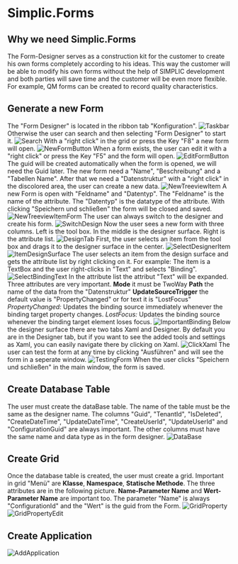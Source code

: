 ﻿# Simplic.Forms
## Why we need Simplic.Forms
The Form-Designer serves as a construction kit for the customer to create his own forms completely according to his ideas.
This way the customer will be able to modify his own forms without the help of SIMPLIC development and both parties will save time and the customer will be even more flexible. For example, QM forms can be created to record quality characteristics. 
## Generate a new Form
The "Form Designer" is located in the ribbon tab "Konfiguration".
![Taskbar](~/images/Forms/taskbar.jpg)
Otherwise the user can search and then selecting "Form Designer" to start it.
![Search](~/images/Forms/searchbar.jpg)
With a "right click" in the grid or press the Key "F8" a new form will open.
![NewFormButton](~/images/Forms/newFormButton.jpg)
When a form exists, the user can edit it with a "right click" or press the Key "F5" and the form will open.
 ![EditFormButton](~/images/Forms/editFormButton.jpg)
 The guid will be created automatically when the form is opened, we will need the Guid later.
 The new form need a "Name", "Beschreibung" and a "Tabellen Name".
 After that we need a "Datenstruktur" with a "right click" in the discolored area, the user can create a new data.
![NewTreeviewItem](~/images/Forms/newTreeviewItem.jpg)
A new Form is open with "Feldname" and "Datentyp".
The "Feldname" is the name of the attribute.
The "Datentyp" is the datatype of the attribute.
With clicking "Speichern und schließen" the form will be closed and saved. 
![NewTreeviewItemForm](~/images/Forms/newTreeviewItemForm.jpg)
The user can always switch to the designer and create his form.
![SwitchDesign](~/images/Forms/switchDesign.jpg)
Now the user sees a new form with three columns.
Left is the tool box.
In the middle is the designer surface.
Right is the attribute list.
![DesignTab](~/images/Forms/designTab.jpg)
First, the user selects an item from the tool box and drags it to the designer surface in the center.
![SelectDesignerItem](~/images/Forms/selectDesignerItem.jpg)
![ItemDesignSurface](~/images/Forms/itemDesignSurface.jpg)
The user selects an item from the design surface and gets the attribute list by right clicking on it.
For example: The item is a TextBox and the user right-clicks in "Text" and selects "Binding".
![SelectBindingText](~/images/Forms/selectBindingText.jpg)
In the attribute list the attribut "Text" will be expanded.
Three attributes are very important.
**Mode** it must be TwoWay
**Path** the name of the data from the "Datenstruktur"
**UpdateSourceTrigger** the default value is "PropertyChanged" or for text it is "LostFocus"
*PropertyChanged:* Updates the binding source immediately whenever the binding target property changes.
*LostFocus:* Updates the binding source whenever the binding target element loses focus.
![ImportantBinding](~/images/Forms/importantBinding.jpg)
Below the designer surface there are two tabs Xaml and Designer. By default you are in the Designer tab, but if you want to see the added tools and settings as Xaml,
you can easily navigate there by clicking on Xaml.
![ClickXaml](~/images/Forms/clickXaml.jpg)
The user can test the form at any time by clicking "Ausführen" and will see the form in a seperate window.
![TestingForm](~/images/Forms/testingForm.jpg)
When the user clicks "Speichern und schließen" in the main window, the form is saved.
## Create Database Table
The user must create the dataBase table.
The name of the table must be the same as the designer name.
The columns "Guid", "TenantId", "IsDeleted", "CreateDateTime", "UpdateDateTime", "CreateUserId", "UpdateUserId" and "ConfigurationGuid" are always important.
The other columns must have the same name and data type as in the form designer.
![DataBase](~/images/Forms/dataBase.jpg)
## Create Grid
Once the database table is created, the user must create a grid.
Important in grid "Menü" are **Klasse**, **Namespace**, **Statische Methode**.
The three attributes are in the following picture.
**Name-Parameter Name** and **Wert-Parameter Name** are important too.
The parameter "Name" is always "ConfigurationId" and the "Wert" is the guid from the Form.
![GridProperty](~/images/Forms/gridProperty.jpg)
![GridPropertyEdit](~/images/Forms/gridPropertyEdit.jpg)
## Create Application
![AddApplication](~/images/Forms/addApplication.jpg)
